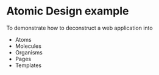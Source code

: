 # Atomic Design example

To demonstrate how to deconstruct a web application into

- Atoms
- Molecules
- Organisms
- Pages
- Templates
